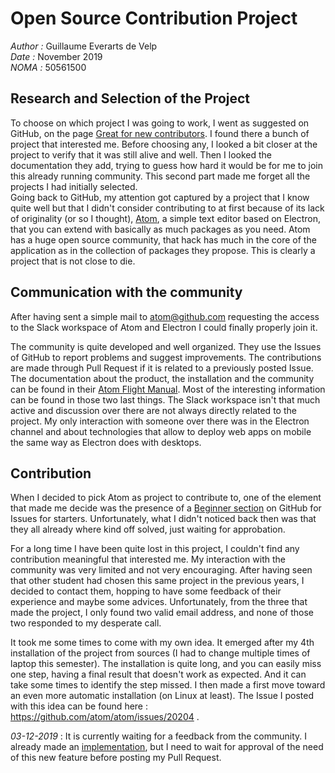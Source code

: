 # Open Source Contribution Project
*Author :* Guillaume Everarts de Velp    
*Date :* November 2019    
*NOMA :* 50561500


## Research and Selection of the Project
To choose on which project I was going to work, I went as suggested on GitHub, on the page [Great for new contributors](https://github.com/showcases/great-for-new-contributors).  I found there a bunch of project that interested me.  Before choosing any, I looked a bit closer at the project to verify that it was still alive and well.  Then I looked the documentation they add, trying to guess how hard it would be for me to join this already running community.  This second part made me forget all the projects I had initially selected.  
Going back to GitHub, my attention got captured by a project that I know quite well but that I didn't consider contributing to at first because of its lack of originality (or so I thought), [Atom](https://atom.io), a simple text editor based on Electron, that you can extend with basically as much packages as you need.  Atom has a huge open source community, that hack has much in the core of the application as in the collection of packages they propose.  This is clearly a project that is not close to die.

## Communication with the community
After having sent a simple mail to [atom@github.com](mailto:atom@github.com) requesting the access to the Slack workspace of Atom and Electron I could finally properly join it.

The community is quite developed and well organized.  They use the Issues of GitHub to report problems and suggest improvements.  The contributions are made through Pull Request if it is related to a previously posted Issue.  The documentation about the product, the installation and the community can be found in their [Atom Flight Manual](https://flight-manual.atom.io/).  Most of the interesting information can be found in those two last things.  The Slack workspace isn't that much active and discussion over there are not always directly related to the project.  My only interaction with someone over there was in the  Electron channel and about technologies that allow to deploy web apps on mobile the same way as Electron does with desktops.

## Contribution
When I decided to pick Atom as project to contribute to, one of the element that made me decide was the presence of a [Beginner section](https://github.com/issues?utf8=%E2%9C%93&q=is%3Aopen+is%3Aissue+label%3Abeginner+label%3Ahelp-wanted+user%3Aatom+sort%3Acomments-desc) on GitHub for Issues for starters.  Unfortunately, what I didn't noticed back then was that they all already where kind off solved, just waiting for approbation.

For a long time I have been quite lost in this project, I couldn't find any contribution meaningful that interested me.  My interaction with the community was very limited and not very encouraging.  After having seen that other student had chosen this same project in the previous years, I decided to contact them, hopping to have some feedback of their experience and maybe some advices.  Unfortunately, from the three that made the project, I only found two valid email address, and none of those two responded to my desperate call.

It took me some times to come with my own idea.  It emerged after my 4th installation of the project from sources (I had to change multiple times of laptop this semester).  The installation is quite long, and you can easily miss one step, having a final result that doesn't work as expected.  And it can take some times to identify the step missed.  I then made a first move toward an even more automatic installation (on Linux at least).  The Issue I posted with this idea can be found here : https://github.com/atom/atom/issues/20204 .  

*03-12-2019* : It is currently waiting for a feedback from the community.  I already made an [implementation](https://github.com/geverartsdev/atom/commit/106eefe5105dc8650f6e7f44cb29f06fd7f0dc41), but I need to wait for approval of the need of this new feature before posting my Pull Request.
